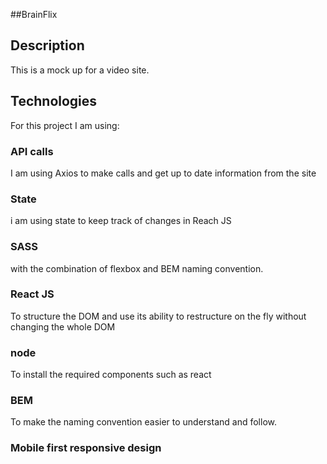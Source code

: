 ##BrainFlix

## Description

This is a mock up for a video site.

## Technologies

For this project I am using:

### API calls

I am using Axios to make calls and get up to date information from the site

### State

i am using state to keep track of changes in Reach JS

### SASS

with the combination of flexbox and BEM naming convention.

### React JS

To structure the DOM and use its ability to restructure on the fly without changing the whole DOM

### node

To install the required components such as react

### BEM

To make the naming convention easier to understand and follow.

### Mobile first responsive design
